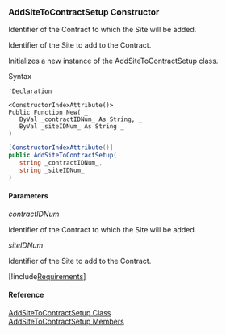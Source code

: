 ﻿### AddSiteToContractSetup Constructor

Identifier of the Contract to which the Site will be added.

Identifier of the Site to add to the Contract.

Initializes a new instance of the AddSiteToContractSetup class.

Syntax

```vbnet
'Declaration

<ConstructorIndexAttribute()>
Public Function New( _
   ByVal _contractIDNum_ As String, _
   ByVal _siteIDNum_ As String _
)
```

```csharp
[ConstructorIndexAttribute()]
public AddSiteToContractSetup( 
   string _contractIDNum_,
   string _siteIDNum_
)
```

#### Parameters

_contractIDNum_

Identifier of the Contract to which the Site will be added.

_siteIDNum_

Identifier of the Site to add to the Contract.

[!include[Requirements](../partials/requirements.md)]

#### Reference

[AddSiteToContractSetup Class](FChoice.Toolkits.Clarify~FChoice.Toolkits.Clarify.Interfaces.AddSiteToContractSetup.md)  
[AddSiteToContractSetup Members](FChoice.Toolkits.Clarify~FChoice.Toolkits.Clarify.Interfaces.AddSiteToContractSetup_members.md)